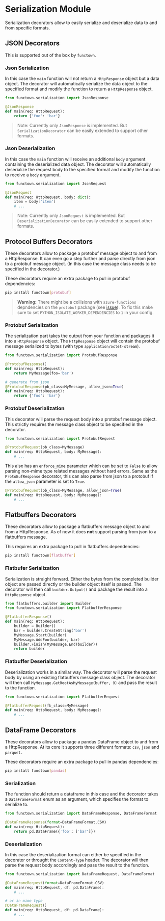# Serialization Module

Serialization decorators allow to easily serialize and deserialize data to and from
specific formats.

## JSON Decorators

This is supported out of the box by `functown`.

### Json Serialization

In this case the `main` function will not return a `HttpResponse` object but a data
object. The decorator will automatically serialize the data object to the specified
format and modify the function to return a `HttpResponse` object.

```python
from functown.serialization import JsonResponse

@JsonResponse
def main(req: HttpRequest):
    return {'foo': 'bar'}
```

> Note: Currently only `JsonResponse` is implemented. But `SerializationDecorator` can
> be easily extended to support other formats.

### Json Deserialization

In this case the `main` function will receive an additional `body` argument containing
the deserialized data object. The decorator will automatically deserialize the request
body to the specified format and modify the function to receive a `body` argument.

```python
from functown.serialization import JsonRequest

@JsonRequest
def main(req: HttpRequest, body: dict):
    item = body['item']
    # ...
```

> Note: Currently only `JsonRequest` is implemented. But `DeserializationDecorator` can
> be easily extended to support other formats.


## Protocol Buffers Decorators

These decorators allow to package a protobuf message object to and from a HttpResponse.
It can even go a step further and parse directly from json to a protobuf message object.
(In this case the message class needs to be specified in the decorator.)

These decorators require an extra package to pull in protobuf dependencies:

```bash
pip install functown[protobuf]
```

> **Warning:** There might be a collisions with `azure-functions` depndencies on
> the `protobuf` package (see [issue](https://stackoverflow.com/questions/71759248/importerror-cannot-import-name-builder-from-google-protobuf-internal)).
> To fix this make sure to set `PYTHON_ISOLATE_WORKER_DEPENDENCIES` to `1` in your
> config.

### Protobuf Serialization

The serialization part takes the output from your function and packages it into a
`HttpResponse` object. The `HttpResponse` object will contain the protobuf message
serialized to bytes (with type `application/octet-stream`).

```python
from functown.serialization import ProtobufResponse

@ProtobufResponse()
def main(req: HttpRequest):
    return MyMessage(foo='bar')

# generate from json
@ProtobufResponse(pb_class=MyMessage, allow_json=True)
def main(req: HttpRequest):
    return {'foo': 'bar'}
```

### Protobuf Deserialization

This decorator will parse the request body into a protobuf message object. This strictly
requires the message class object to be specified in the decorator.

```python
from functown.serialization import ProtobufRequest

@ProtobufRequest(pb_class=MyMessage)
def main(req: HttpRequest, body: MyMessage):
    # ...
```

This also has an `enforce_mime` parameter which can be set to `False` to allow parsing
non-mime type related messages without hard errors.
Same as the `ProtoBufResponse` decorator, this can also parse from json to a protobuf
if the `allow_json` parameter is set to `True`.

```python
@ProtobufRequest(pb_class=MyMessage, allow_json=True)
def main(req: HttpRequest, body: MyMessage):
    # ...
```


## Flatbuffers Decorators

These decorators allow to package a flatbuffers message object to and from a
HttpResponse. As of now it does **not** support parsing from json to a flatbuffers message.

This requires an extra package to pull in flatbuffers dependencies:

```bash
pip install functown[flatbuffer]
```

### Flatbufer Serialization

Serialization is straight forward. Either the bytes from the completed builder object
are passed directly or the builder object itself is passed. The decorator will then
call `builder.Output()` and package the result into a `HttpResponse` object.

```python
from flatbuffers.builder import Builder
from functown.serialization import FlatbufferResponse

@FlatbufferResponse()
def main(req: HttpRequest):
    builder = Builder()
    bar = builder.CreateString('bar')
    MyMessage.Start(builder)
    MyMessage.AddFoo(builder, bar)
    builder.Finish(MyMessage.End(builder))
    return builder
```

### Flatbuffer Deserialization

Deserialization works in a similar way. The decorator will parse the request body
by using an existing flatbuffers message class object. The decorator will then
call `MyMessage.GetRootAsMyMessage(buffer, 0)` and pass the result to the function.

```python
from functown.serialization import FlatbufferRequest

@FlatbufferRequest(fb_class=MyMessage)
def main(req: HttpRequest, body: MyMessage):
    # ...
```


## DataFrame Decorators

These decorators allow to package a pandas DataFrame object to and from a HttpResponse.
At its core it supports three different formats: `csv`, `json` and `parquet`.

These decorators require an extra package to pull in pandas dependencies:

```bash
pip install functown[pandas]
```

### Serialization

The function should return a dataframe in this case and the decorator takes a
`DataFrameFormat` enum as an argument, which specifies the format to serialize to.

```python
from functown.serialization import DataFrameResponse, DataFrameFormat

@DataFrameResponse(format=DataFrameFormat.CSV)
def main(req: HttpRequest):
    return pd.DataFrame({'foo': ['bar']})
```

### Deserialization

In this case the deserialization format can either be specified in the decorator or
throught the `Content-Type` header. The decorator will then parse the request body
accordingly and pass the result to the function.

```python
from functown.serialization import DataFrameRequest, DataFrameFormat

@DataFrameRequest(format=DataFrameFormat.CSV)
def main(req: HttpRequest, df: pd.DataFrame):
    # ...

# or in mime type
@DataFrameRequest()
def main(req: HttpRequest, df: pd.DataFrame):
    # ...
```
